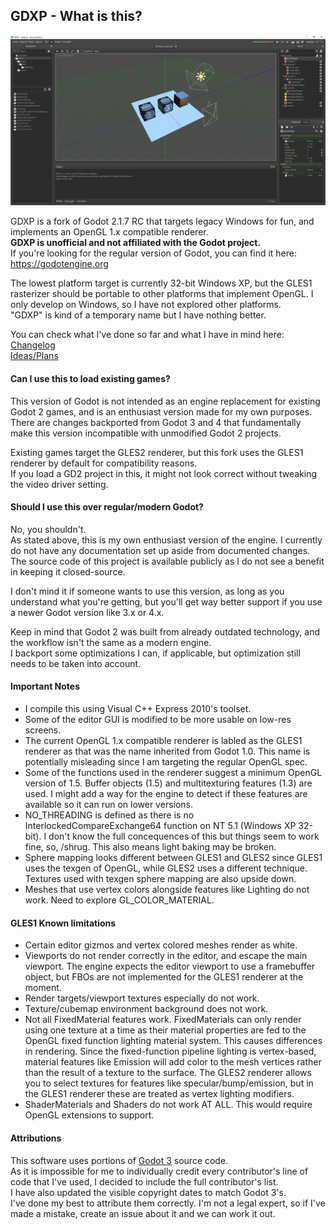 ## GDXP - What is this?

![Screenshot of a 3D scene in the GDXP editor](/editor_screenshot.png)

GDXP is a fork of Godot 2.1.7 RC that targets legacy Windows for fun, and implements an OpenGL 1.x compatible renderer.  
**GDXP is unofficial and not affiliated with the Godot project.**  
If you're looking for the regular version of Godot, you can find it here: https://godotengine.org

The lowest platform target is currently 32-bit Windows XP, but the GLES1 rasterizer should be portable to other platforms that implement OpenGL.
I only develop on Windows, so I have not explored other platforms.  
"GDXP" is kind of a temporary name but I have nothing better.

You can check what I've done so far and what I have in mind here:  
[Changelog](/xp_changes.md)  
[Ideas/Plans](/xp_ideas.md)  

#### Can I use this to load existing games?

This version of Godot is not intended as an engine replacement for existing Godot 2 games, and is an enthusiast version made for my own purposes.
There are changes backported from Godot 3 and 4 that fundamentally make this version incompatible with unmodified Godot 2 projects.  

Existing games target the GLES2 renderer, but this fork uses the GLES1 renderer by default for compatibility reasons.  
If you load a GD2 project in this, it might not look correct without tweaking the video driver setting.  

#### Should I use this over regular/modern Godot?

No, you shouldn't.  
As stated above, this is my own enthusiast version of the engine. I currently do not have any documentation set up aside from documented changes.  
The source code of this project is available publicly as I do not see a benefit in keeping it closed-source.  

I don't mind it if someone wants to use this version, as long as you understand what you're getting, but you'll get way better support if you use a newer Godot version like 3.x or 4.x.

Keep in mind that Godot 2 was built from already outdated technology, and the workflow isn't the same as a modern engine.  
I backport some optimizations I can, if applicable, but optimization still needs to be taken into account.

#### Important Notes

- I compile this using Visual C++ Express 2010's toolset.
- Some of the editor GUI is modified to be more usable on low-res screens.
- The current OpenGL 1.x compatible renderer is labled as the GLES1 renderer as that was the name inherited from Godot 1.0.
  This name is potentially misleading since I am targeting the regular OpenGL spec.
- Some of the functions used in the renderer suggest a minimum OpenGL version of 1.5.
  Buffer objects (1.5) and multitexturing features (1.3) are used.
  I might add a way for the engine to detect if these features are available so it can run on lower versions.
- NO_THREADING is defined as there is no InterlockedCompareExchange64 function on NT 5.1 (Windows XP 32-bit).
  I don't know the full concequences of this but things seem to work fine, so, /shrug.
  This also means light baking may be broken.
- Sphere mapping looks different between GLES1 and GLES2 since GLES1 uses the texgen of OpenGL, while GLES2 uses a different technique.
  Textures used with texgen sphere mapping are also upside down.
- Meshes that use vertex colors alongside features like Lighting do not work. Need to explore GL_COLOR_MATERIAL.

#### GLES1 Known limitations

- Certain editor gizmos and vertex colored meshes render as white.
- Viewports do not render correctly in the editor, and escape the main viewport.
  The engine expects the editor viewport to use a framebuffer object, but FBOs are not implemented for the GLES1 renderer at the moment.
- Render targets/viewport textures especially do not work.
- Texture/cubemap environment background does not work.
- Not all FixedMaterial features work. FixedMaterials can only render using one texture at a time
  as their material properties are fed to the OpenGL fixed function lighting material system.
  This causes differences in rendering. Since the fixed-function pipeline lighting is vertex-based,
  material features like Emission will add color to the mesh vertices rather than the result of a texture to the surface.
  The GLES2 renderer allows you to select textures for features like specular/bump/emission, but in the GLES1 renderer
  these are treated as vertex lighting modifiers.
- ShaderMaterials and Shaders do not work AT ALL. This would require OpenGL extensions to support.

#### Attributions

This software uses portions of [Godot 3](https://github.com/godotengine/godot/tree/3.x) source code.  
As it is impossible for me to individually credit every contributor's line of code that I've used, I decided to include the full contributor's list.  
I have also updated the visible copyright dates to match Godot 3's.  
I've done my best to attribute them correctly. I'm not a legal expert, so if I've made a mistake, create an issue about it and we can work it out.
